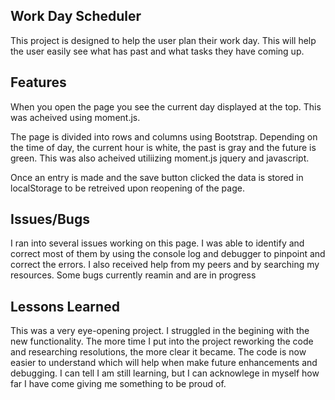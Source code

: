 ## Work Day Scheduler

This project is designed to help the user plan their work day.   This will help the user easily see what has past and what tasks they have coming up.

## Features

When you open the page you see the current day displayed at the top. This was acheived using moment.js.

The page is divided into rows and columns using Bootstrap.  Depending on the time of day, the current hour is white, the past is gray and the future is green. This was also acheived utiliizing moment.js jquery and javascript.

Once an entry is made and the save button clicked the data is stored in localStorage to be retreived upon reopening of the page.



## Issues/Bugs

I ran into several issues working on this page.  I was able to identify and correct most of them by using the console log and debugger to pinpoint and correct the errors.  I also received help from my peers and by searching my resources. Some bugs currently reamin and are in progress

## Lessons Learned

This was a very eye-opening project.  I struggled in the begining with the new functionality.  The more time I put into the project reworking the code and researching resolutions, the more clear it became.  The code is now easier to understand which will help when make future enhancements and debugging.  I can tell I am still learning, but I can acknowlege in myself how far I have come giving me something to be proud of.